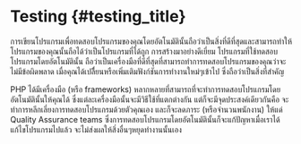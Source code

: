 # Testing {#testing_title}

การเขียนโปรแกรมเพื่อทดสอบโปรแกรมของคุณโดยอัตโนมัตินั้นถือว่าเป็นสิ่งที่ดีที่สุดและสามารถทำให้โปรแกรมของคุณนั้นถือได้ว่าเป็นโปรแกรมที่ได้ถูก
การสร้างมาอย่างดีเยี่ยม โปรแกรมที่ใช้ทดสอบโปรแกรมโดยอัตโนมัตินั้น ถือว่าเป็นเครื่องมือที่ดีที่สุดที่สามารถทำการทดสอบโปรแกรมของคุณว่าจะไม่มีข้อผิดพลาด
เมื่อคุณได้เปลืี่ยนหรือเพิ่มเติมฟังก์ชันการทำงานใหม่ๆเข้าไป ซึ่งถือว่าเป็นสิ่งที่สำคัญ

PHP ได้มีเครื่องมือ (หรือ frameworks) หลากหลายที่สามารถที่จะทำการทดสอบโปรแกรมโดยอัตโนมัตินั้นให้คุณได้ ซึ่งแต่ละเครื่องมือนั้นจะมีวิธีใช้ที่แตกต่างกัน
แต่ก็จะมีจุดประสงค์เดียวกันคือ จะทำการหลีกเลี่ยงการทดสอบโปรแกรมด้วยตัวคุณเอง และก็จะลดภาระ (หรือจำนวนพนักงาน) ให้แด่ Quality Assurance teams
ซึ่งการทดสอบโปรแกรมโดยอัตโนมัตินั้นก็จะแก้ปัญหาเมื่อเราได้แก้ไขโปรแกรมไปแล้ว จะไม่ส่งผลให้สิ่งอื่นๆหยุดทำงานนั้นเอง
